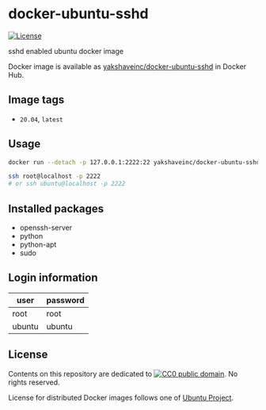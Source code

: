 # docker-ubuntu-sshd

[![License](https://img.shields.io/github/license/uchida/docker-ubuntu-sshd.svg?maxAge=2592000)](https://tldrlegal.com/license/creative-commons-cc0-1.0-universal)

sshd enabled ubuntu docker image

Docker image is available as [yakshaveinc/docker-ubuntu-sshd](https://hub.docker.com/r/yakshaveinc/docker-ubuntu-sshd) in Docker Hub.

## Image tags

- `20.04`, `latest`

## Usage

```bash
docker run --detach -p 127.0.0.1:2222:22 yakshaveinc/docker-ubuntu-sshd
```

```bash
ssh root@localhost -p 2222
# or ssh ubuntu@localhost -p 2222
```

## Installed packages

- openssh-server
- python
- python-apt
- sudo

## Login information

|user  |password|
|------|--------|
|root  |root    |
|ubuntu|ubuntu  |

## License

Contents on this repository are dedicated to [![CC0 public domain](http://i.creativecommons.org/p/zero/1.0/80x15.png "CC0 public domain")](https://creativecommons.org/publicdomain/zero/1.0/).
No rights reserved.

License for distributed Docker images follows one of [Ubuntu Project](http://www.ubuntu.com/about).
